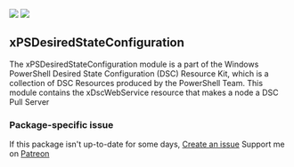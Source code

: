 [![](https://img.shields.io/chocolatey/v/xPSDesiredStateConfiguration?color=green&label=xPSDesiredStateConfiguration)](https://chocolatey.org/packages/xPSDesiredStateConfiguration) [![](https://img.shields.io/chocolatey/dt/xPSDesiredStateConfiguration)](https://chocolatey.org/packages/xPSDesiredStateConfiguration)

## xPSDesiredStateConfiguration
The xPSDesiredStateConfiguration module is a part of the Windows PowerShell 
Desired State Configuration (DSC) Resource Kit, which is a collection of 
DSC Resources produced by the PowerShell Team. This module contains the 
xDscWebService resource that makes a node a DSC Pull Server

### Package-specific issue
If this package isn't up-to-date for some days, [Create an issue](https://github.com/tunisiano187/chocolatey-packages/issues/new)
Support me on [Patreon](https://www.patreon.com/bePatron?u=39585820)